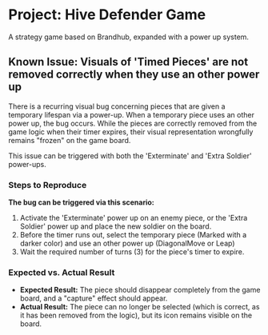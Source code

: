 # Project: Hive Defender Game

A strategy game based on Brandhub, expanded with a power up system.

## Known Issue: Visuals of 'Timed Pieces' are not removed correctly when they use an other power up

There is a recurring visual bug concerning pieces that are given a temporary lifespan via a power-up.
When a temporary piece uses an other power up, the bug occurs.
While the pieces are correctly removed from the game logic when their timer expires, 
their visual representation wrongfully remains "frozen" on the game board.

This issue can be triggered with both the 'Exterminate' and 'Extra Soldier' power-ups.

### Steps to Reproduce

**The bug can be triggered via this scenario:**

1.  Activate the 'Exterminate' power up on an enemy piece, or the 'Extra Soldier' power up and place the new soldier on the board.
2.  Before the timer runs out, select the temporary piece (Marked with a darker color) and use an other power up (DiagonalMove or Leap)
3.  Wait the required number of turns (3) for the piece's timer to expire.


### Expected vs. Actual Result

* **Expected Result:** The piece should disappear completely from the game board, and a "capture" effect should appear.
* **Actual Result:** The piece can no longer be selected (which is correct, as it has been removed from the logic), but its icon remains visible on the board.
